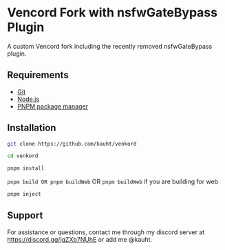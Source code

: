 # Vencord Fork with nsfwGateBypass Plugin

A custom Vencord fork including the recently removed nsfwGateBypass plugin.

## Requirements
- [Git](https://git-scm.com/downloads/win)
- [Node.js](https://nodejs.org/en/download)
- [PNPM package manager](https://pnpm.io/installation)

## Installation
```bash
git clone https://github.com/kauht/venkord
```

```bash
cd venkord
```

```bash
pnpm install
```

`pnpm build OR pnpm buildWeb` OR `pnpm buildWeb` if you are building for web

```bash
pnpm inject
```

## Support
For assistance or questions, contact me through my discord server at https://discord.gg/jgZXb7NUhE or add me @kauht.
